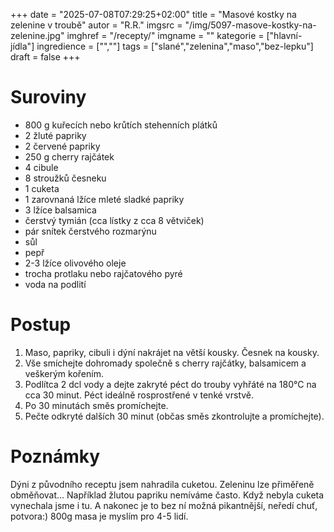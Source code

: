 
+++
date = "2025-07-08T07:29:25+02:00"
title = "Masové kostky na zelenine v troubě"
autor = "R.R."
imgsrc = "/img/5097-masove-kostky-na-zelenine.jpg"
imghref = "/recepty/"
imgname = ""
kategorie = ["hlavní-jídla"]
ingredience = ["",""]
tags = ["slané","zelenina","maso","bez-lepku"]
draft = false
+++


# Suroviny
- 800 g kuřecích nebo krůtích stehenních plátků
- 2 žluté papriky
- 2 červené papriky
- 250 g cherry rajčátek
- 4 cibule
- 8 stroužků česneku
- 1 cuketa 
- 1 zarovnaná lžíce mleté sladké papriky
- 3 lžíce balsamica 
- čerstvý tymián (cca lístky z cca 8 větviček)
- pár snítek čerstvého rozmarýnu
- sůl
- pepř
- 2-3 lžíce olivového oleje
- trocha protlaku nebo rajčatového pyré 
- voda na podlití

# Postup
1. Maso, papriky, cibuli i dýní nakrájet na větší kousky. Česnek na kousky.
2. Vše smíchejte dohromady společně s cherry rajčátky, balsamicem a
veškerým kořením.
3. Podlítca 2 dcl vody a dejte zakryté péct do trouby vyhřáté na
180°C na cca  30 minut.  Péct ideálně rosprostřené v tenké vrstvě.
4. Po 30 minutách směs promíchejte.
5. Pečte odkryté dalších  30 minut (občas směs zkontrolujte a promíchejte).

# Poznámky
Dýni z původního receptu jsem nahradila cuketou. Zeleninu lze přiměřeně obměňovat... Například žlutou papriku nemíváme často. 
Když nebyla cuketa vynechala jsme i tu. A nakonec je to bez ní možná pikantnější, neředí chuť, potvora:)
800g masa je myslím pro 4-5 lidí.

<!-- --> 